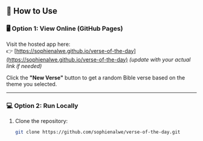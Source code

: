 ## 🚀 How to Use

### 🖥️ Option 1: View Online (GitHub Pages)

Visit the hosted app here:  
👉 [https://sophienalwe.github.io/verse-of-the-day](https://sophienalwe.github.io/verse-of-the-day) *(update with your actual link if needed)*

Click the **"New Verse"** button to get a random Bible verse based on the theme you selected.

---

### 💻 Option 2: Run Locally

1. Clone the repository:
   ```bash
   git clone https://github.com/sophienalwe/verse-of-the-day.git

